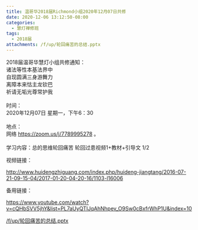 ```yaml
---
title: 温哥华2018届Richmond小组2020年12月07日共修
date: 2020-12-06 13:12:50-08:00
categories:
  - 慧灯禅修班
tags:
  - 2018届
attachments: /f/up/轮回痛苦的总结.pptx
---
```

2018届温哥华慧灯小组共修通知：\
诸法等性本基法界中\
自现圆满三身游舞力\
离障本来怙主龙钦巴\
祈请无垢光尊常护我\
\
时间：\
2020年12月07日 星期一，下午6：30\
\
地点：\
网络 <https://zoom.us/j/7789995278> 。\
\
学习内容：总的思维轮回痛苦 轮回过患视频1+教材+引导文 1/2

视频链接：
<!--StartFragment-->

<http://www.huidengzhiguang.com/index.php/huideng-jiangtang/2016-07-21-09-15-04/2017-01-20-04-20-16/1103-l16006>

<!--EndFragment-->

备用链接：

<!--StartFragment-->

<https://www.youtube.com/watch?v=cQHbSVV5jhY&list=PL7aUyQTIJqAhNhpev_O9Sw0cBxfrWhP1U&index=10>

[/f/up/轮回痛苦的总结.pptx](/f/up/轮回痛苦的总结.pptx)